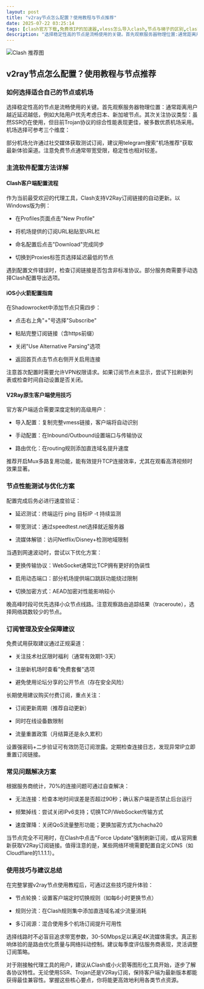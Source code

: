 ```yaml
---
layout: post
title: "v2ray节点怎么配置？使用教程与节点推荐"
date: 2025-07-22 03:25:14
tags: [clash官方下载,免费改IP的加速器,vless怎么导入clash,节点与梯子的区别,clash官方下载入口,clash怎么买流量,clash订阅购买]
description: "选择稳定性高的节点是流畅使用的关键。首先观察服务器物理位置:通常距离用户越近延迟越低,例如大陆用户优先考虑日本、新加坡节点。其次关注协议类型:虽然SSR仍在使用,但目前Trojan协议的综合性能表现更佳,被多数优质机场采用。机场选择可参考三个维度:"
---
```


![Clash 推荐图](https://clashjd.github.io/assets/img/clash节点推荐.png)

## v2ray节点怎么配置？使用教程与节点推荐

### 如何选择适合自己的节点或机场

选择稳定性高的节点是流畅使用的关键。首先观察服务器物理位置：通常距离用户越近延迟越低，例如大陆用户优先考虑日本、新加坡节点。其次关注协议类型：虽然SSR仍在使用，但目前Trojan协议的综合性能表现更佳，被多数优质机场采用。机场选择可参考三个维度：

部分机场允许通过社交媒体获取测试订阅，建议用telegram搜索"机场推荐"获取最新体验渠道。注意免费节点通常带宽受限，稳定性也相对较差。

### 主流软件配置方法详解

#### Clash客户端配置流程

作为当前最受欢迎的代理工具，Clash支持V2Ray订阅链接的自动更新。以Windows版为例：

- 在Profiles页面点击"New Profile"

- 将机场提供的订阅URL粘贴至URL栏

- 命名配置后点击"Download"完成同步

- 切换到Proxies标签页选择延迟最低的节点

遇到配置文件错误时，检查订阅链接是否包含非标准协议。部分服务商需要手动选择Clash配置导出选项。

#### iOS小火箭配置指南

在Shadowrocket中添加节点只需四步：

- 点击右上角"+"号选择"Subscribe"

- 粘贴完整订阅链接（含https前缀）

- 关闭"Use Alternative Parsing"选项

- 返回首页点击节点右侧开关启用连接

注意首次配置时需要允许VPN权限请求。如果订阅节点未显示，尝试下拉刷新列表或检查时间自动设置是否关闭。

#### V2Ray原生客户端使用技巧

官方客户端适合需要深度定制的高级用户：

- 导入配置：复制完整vmess链接，客户端将自动识别

- 手动配置：在Inbound/Outbound设置端口与传输协议

- 路由优化：在routing规则添加直连域名提升速度

推荐开启Mux多路复用功能，能有效提升TCP连接效率，尤其在观看高清视频时效果显著。

### 节点性能测试与优化方案

配置完成后务必进行速度验证：

- 延迟测试：终端运行 ping 目标IP -t 持续监测

- 带宽测试：通过speedtest.net选择就近服务器

- 流媒体解锁：访问Netflix/Disney+检测地域限制

当遇到网速波动时，尝试以下优化方案：

- 更换传输协议：WebSocket通常比TCP拥有更好的伪装性

- 启用动态端口：部分机场提供端口跳跃功能绕过限制

- 切换加密方式：AEAD加密对性能影响较小

晚高峰时段可优先选择小众节点线路。注意观察路由追踪结果（traceroute），选择网络跳数较少的节点。

### 订阅管理及安全保障建议

免费试用获取建议通过正规渠道：

- 关注技术社区限时福利（通常有效期1-3天）

- 注册新机场时查看"免费套餐"选项

- 避免使用论坛分享的公开节点（存在安全风险）

长期使用建议购买付费订阅，重点关注：

- 订阅更新周期（推荐自动更新）

- 同时在线设备数限制

- 流量重置政策（月结算还是永久累积）

设置强密码+二步验证可有效防范订阅泄露。定期检查连接日志，发现异常IP立即重置订阅链接。

### 常见问题解决方案

根据服务商统计，70%的连接问题可通过自查解决：

- 无法连接：检查本地时间误差是否超过90秒；确认客户端是否禁止后台运行

- 频繁掉线：尝试关闭IPv6支持；切换TCP/WebSocket传输方式

- 速度骤降：关闭QoS流量整形功能；更换加密方式为chacha20

当节点完全不可用时，在Clash中点击"Force Update"强制刷新订阅，或从官网重新获取V2Ray订阅链接。值得注意的是，某些网络环境需要配置自定义DNS（如Cloudflare的1.1.1.1）。

### 使用技巧与建议总结

在完整掌握v2ray节点使用教程后，可通过这些技巧提升体验：

- 节点轮换：设置客户端定时切换规则（如每6小时更换节点）

- 规则分流：在Clash规则集中添加直连域名减少流量消耗

- 多订阅源：混合使用多个机场订阅提升可用性

选择线路时不必盲目追求带宽参数，30-50Mbps足以满足4K流媒体需求。真正影响体验的是路由优化质量与网络抖动控制。建议每季度评估服务商表现，灵活调整订阅策略。

对于刚接触代理工具的用户，建议从Clash或小火箭等图形化工具开始，逐步了解各协议特性。无论使用SSR、Trojan还是V2Ray订阅，保持客户端为最新版本都能获得最佳兼容性。掌握这些核心要点，你将能更高效地利用各类节点资源。